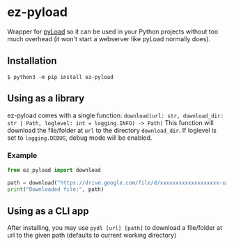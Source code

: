 # ez-pyload

Wrapper for [pyLoad](https://github.com/pyload/pyload) so it can be used in your Python projects without too much overhead (it won't start a webserver like pyLoad normally does).

## Installation

`$ python3 -m pip install ez-pyload`

## Using as a library

ez-pyload comes with a single function: `download(url: str, download_dir: str | Path, loglevel: int = logging.INFO) -> Path)`
This function will download the file/folder at `url` to the directory `download_dir`. If loglevel is set to `logging.DEBUG`, debug mode will be enabled.

### Example

```py
from ez_pyload import download

path = download("https://drive.google.com/file/d/xxxxxxxxxxxxxxxxxxx-xxxxxxxx/view?usp=drive_link", ".")
print("Downloaded file:", path)
```

## Using as a CLI app
After installing, you may use `pydl [url] [path]` to download a file/folder at url to the given path (defaults to current working directory)
